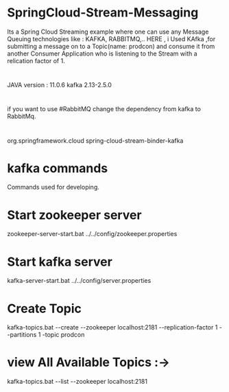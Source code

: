 # SpringCloud-Stream-Messaging

Its a Spring Cloud Streaming example where one can use any Message Queuing technologies like : KAFKA, RABBITMQ,..
HERE , i Used KAfka ,for submitting a message on to a Topic(name: prodcon) and
consume it from another Consumer Application who is listening to the Stream 
with a relication factor of 1.
#
JAVA version : 11.0.6 
kafka 2.13-2.5.0
#
if you want to use #RabbitMQ change the dependency from kafka to RabbitMq.
#
   <dependency>
	<groupId>org.springframework.cloud</groupId>
	<artifactId>spring-cloud-stream-binder-kafka</artifactId>
   </dependency>

# kafka commands
  Commands used for developing.
  
# Start zookeeper server
  zookeeper-server-start.bat ../../config/zookeeper.properties

# Start kafka server
  kafka-server-start.bat ../../config/server.properties
  
# Create Topic
  kafka-topics.bat --create --zookeeper localhost:2181 --replication-factor 1 --partitions 1 -topic prodcon
  
# view All Available Topics :->
  kafka-topics.bat --list --zookeeper localhost:2181
